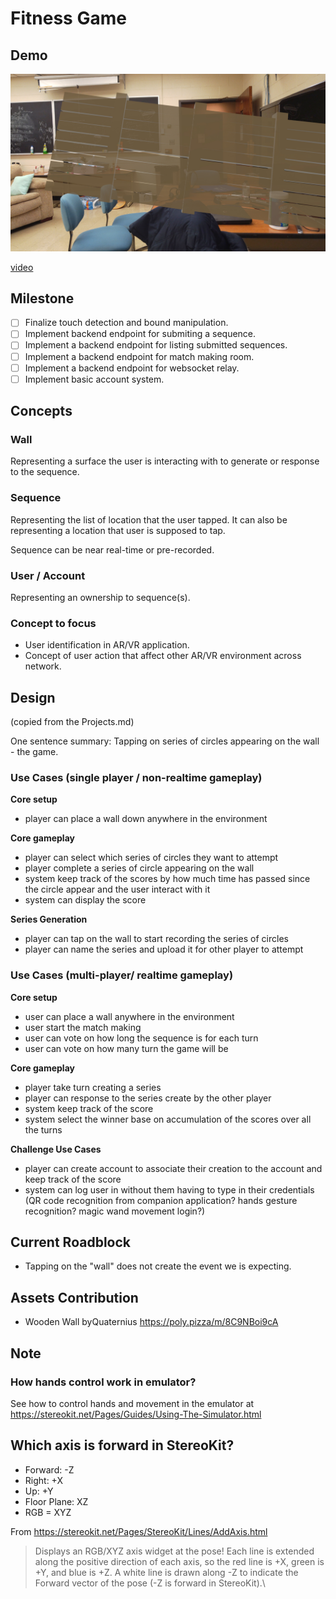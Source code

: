 ﻿# Fitness Game

## Demo

<img src=".images/early-render.jpg" width="600" />

[video](https://youtu.be/6FYQ-V4XmO0)

## Milestone

- [ ] Finalize touch detection and bound manipulation.
- [ ] Implement backend endpoint for submiting a sequence.
- [ ] Implement a backend endpoint for listing submitted sequences.
- [ ] Implement a backend endpoint for match making room.
- [ ] Implement a backend endpoint for websocket relay.
- [ ] Implement basic account system.

## Concepts

### Wall

Representing a surface the user is interacting with to generate or response to the sequence.

### Sequence

Representing the list of location that the user tapped. It can also be representing a location
that user is supposed to tap.

Sequence can be near real-time or pre-recorded.

### User / Account

Representing an ownership to sequence(s).

### Concept to focus

- User identification in AR/VR application.
- Concept of user action that affect other AR/VR environment across network.

## Design

(copied from the Projects.md)

One sentence summary: Tapping on series of circles appearing on the wall - the game.

### Use Cases (single player / non-realtime gameplay)

**Core setup**

- player can place a wall down anywhere in the environment

**Core gameplay**

- player can select which series of circles they want to attempt
- player complete a series of circle appearing on the wall
- system keep track of the scores by how much time has passed since the circle appear and the user interact with it
- system can display the score

**Series Generation**

- player can tap on the wall to start recording the series of circles
- player can name the series and upload it for other player to attempt

### Use Cases (multi-player/ realtime gameplay)

**Core setup**

- user can place a wall anywhere in the environment
- user start the match making
- user can vote on how long the sequence is for each turn
- user can vote on how many turn the game will be

**Core gameplay**

- player take turn creating a series
- player can response to the series create by the other player
- system keep track of the score
- system select the winner base on accumulation of the scores over all the turns

**Challenge Use Cases**

- player can create account to associate their creation to the account and keep track of the score
- system can log user in without them having to type in their credentials (QR code recognition from companion application? hands gesture recognition? magic wand movement login?)

## Current Roadblock

- Tapping on the "wall" does not create the event we is expecting.

## Assets Contribution

- Wooden Wall byQuaternius https://poly.pizza/m/8C9NBoi9cA

## Note

### How hands control work in emulator? 

See how to control hands and movement in the emulator at https://stereokit.net/Pages/Guides/Using-The-Simulator.html

## Which axis is forward in StereoKit?

- Forward: -Z
- Right: +X
- Up: +Y
- Floor Plane: XZ
- RGB = XYZ


From https://stereokit.net/Pages/StereoKit/Lines/AddAxis.html

> Displays an RGB/XYZ axis widget at the pose! Each line is extended along the positive direction of each axis, so the red line is +X,
> green is +Y, and blue is +Z. A white line is drawn along -Z to indicate the Forward vector of the pose (-Z is forward in StereoKit).\
